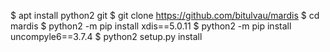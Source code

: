 $ apt install python2 git
$ git clone https://github.com/bitulvau/mardis
$ cd mardis
$ python2 -m pip install xdis==5.0.11
$ python2 -m pip install uncompyle6==3.7.4
$ python2 setup.py install
